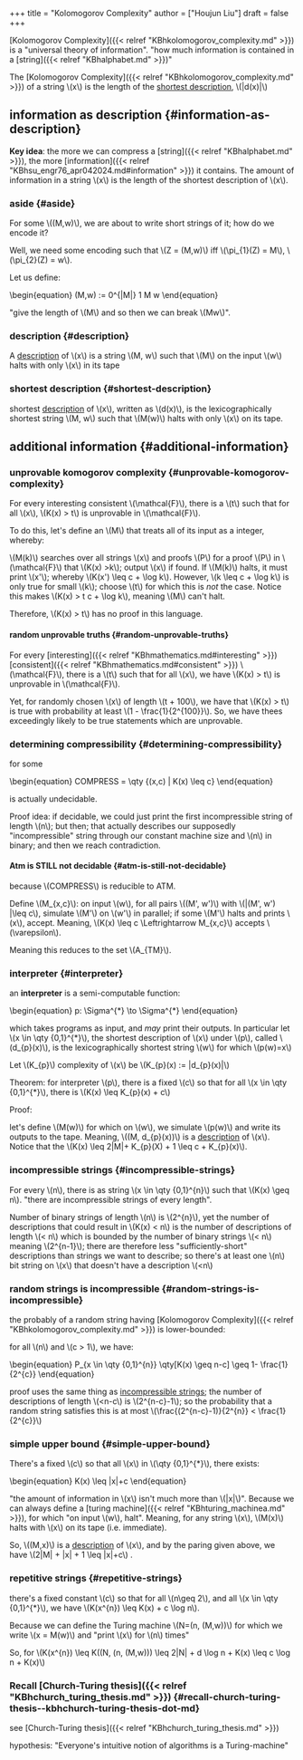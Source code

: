 +++
title = "Kolomogorov Complexity"
author = ["Houjun Liu"]
draft = false
+++

[Kolomogorov Complexity]({{< relref "KBhkolomogorov_complexity.md" >}}) is a "universal theory of information". "how much information is contained in a [string]({{< relref "KBhalphabet.md" >}})"

The [Kolomogorov Complexity]({{< relref "KBhkolomogorov_complexity.md" >}}) of a string \\(x\\) is the length of the [shortest description](#shortest-description), \\(|d(x)|\\)


## information as description {#information-as-description}

****Key idea****: the more we can compress a [string]({{< relref "KBhalphabet.md" >}}), the more [information]({{< relref "KBhsu_engr76_apr042024.md#information" >}}) it contains. The amount of information in a string \\(x\\) is the length of the shortest description of \\(x\\).


### aside {#aside}

For some \\((M,w)\\), we are about to write short strings of it; how do we encode it?

Well, we need some encoding such that \\(Z = (M,w)\\) iff \\(\pi\_{1}(Z) = M\\), \\(\pi\_{2}(Z) = w\\).

Let us define:

\begin{equation}
(M,w) := 0^{|M|} 1 M w
\end{equation}

"give the length of \\(M\\) and so then we can break \\(Mw\\)".


### description {#description}

A [description](#description) of \\(x\\) is a string \\(M, w\\) such that \\(M\\) on the input \\(w\\) halts with only \\(x\\) in its tape


### shortest description {#shortest-description}

shortest [description](#description) of \\(x\\), written as \\(d(x)\\), is the lexicographically shortest string \\(M, w\\) such that \\(M(w)\\) halts with only \\(x\\) on its tape.


## additional information {#additional-information}


### unprovable komogorov complexity {#unprovable-komogorov-complexity}

For every interesting consistent \\(\mathcal{F}\\), there is a \\(t\\) such that for all \\(x\\), \\(K(x) > t\\) is unprovable in \\(\mathcal{F}\\).

To do this, let's define an \\(M\\) that treats all of its input as a integer, whereby:

\\(M(k)\\) searches over all strings \\(x\\) and proofs \\(P\\) for a proof \\(P\\) in \\(\mathcal{F}\\) that \\(K(x) >k\\); output \\(x\\) if found. If \\(M(k)\\) halts, it must print \\(x'\\); whereby \\(K(x') \leq  c + \log k\\). However, \\(k \leq c + \log k\\) is only true for small \\(k\\); choose \\(t\\) for which this is _not_ the case. Notice this makes \\(K(x) > t c + \log k\\), meaning \\(M\\) can't halt.

Therefore, \\(K(x) > t\\) has no proof in this language.


#### random unprovable truths {#random-unprovable-truths}

For every [interesting]({{< relref "KBhmathematics.md#interesting" >}}) [consistent]({{< relref "KBhmathematics.md#consistent" >}}) \\(\mathcal{F}\\), there is a \\(t\\) such that for all \\(x\\), we have \\(K(x) > t\\) is unprovable in \\(\mathcal{F}\\).

Yet, for randomly chosen \\(x\\) of length \\(t + 100\\), we have that \\(K(x) > t\\) is true with probability at least \\(1 - \frac{1}{2^{100}}\\). So, we have thees exceedingly likely to be true statements which are unprovable.


### determining compressibility {#determining-compressibility}

for some

\begin{equation}
COMPRESS = \qty {(x,c) | K(x) \leq c}
\end{equation}

is actually undecidable.

Proof idea: if decidable, we could just print the first incompressible string of length \\(n\\); but then; that actually describes our supposedly "incompressible" string through our constant machine size and \\(n\\) in binary; and then we reach contradiction.


#### Atm is ****STILL**** not decidable {#atm-is-still-not-decidable}

because \\(COMPRESS\\) is reducible to ATM.

Define \\(M\_{x,c}\\): on input \\(w\\), for all pairs \\((M', w')\\) with \\(|(M', w') |\leq c\\), simulate \\(M'\\) on \\(w'\\) in parallel; if some \\(M'\\) halts and prints \\(x\\), accept. Meaning, \\(K(x) \leq c \Leftrightarrow M\_{x,c}\\) accepts \\(\varepsilon\\).

Meaning this reduces to the set \\(A\_{TM}\\).


### interpreter {#interpreter}

an **interpreter** is a semi-computable function:

\begin{equation}
p: \Sigma^{\*} \to  \Sigma^{\*}
\end{equation}

which takes programs as input, and _may_ print their outputs. In particular let \\(x \in \qty {0,1}^{\*}\\), the shortest description of \\(x\\) under \\(p\\), called \\(d\_{p}(x)\\), is the lexicographically shortest string \\(w\\) for which \\(p(w)=x\\)

Let \\(K\_{p}\\) complexity of \\(x\\) be \\(K\_{p}(x) := |d\_{p}(x)|\\)

Theorem: for interpreter \\(p\\), there is a fixed \\(c\\) so that for all \\(x \in \qty {0,1}^{\*}\\), there is \\(K(x) \leq K\_{p}(x) + c\\)

Proof:

let's define \\(M(w)\\) for which on \\(w\\), we simulate \\(p(w)\\) and write its outputs to the tape. Meaning, \\((M, d\_{p}(x))\\) is a [description](#description) of \\(x\\). Notice that the \\(K(x) \leq  2|M|+ K\_{p}(X) + 1 \leq  c + K\_{p}(x)\\).


### incompressible strings {#incompressible-strings}

For every \\(n\\), there is as string \\(x \in \qty {0,1}^{n}\\) such that \\(K(x) \geq n\\). "there are incompressible strings of every length".

Number of binary strings of length \\(n\\) is \\(2^{n}\\), yet the number of descriptions that could result in \\(K(x) < n\\) is the number of descriptions of length \\(< n\\)  which is bounded by the number of binary strings \\(< n\\) meaning \\(2^{n-1}\\); there are therefore less "sufficiently-short" descriptions than strings we want to describe; so there's at least one \\(n\\) bit string on \\(x\\) that doesn't have a description \\(<n\\)


### random strings is incompressible {#random-strings-is-incompressible}

the probably of a random string having [Kolomogorov Complexity]({{< relref "KBhkolomogorov_complexity.md" >}}) is lower-bounded:

for all \\(n\\) and \\(c > 1\\), we have:

\begin{equation}
P\_{x \in \qty {0,1}^{n}} \qty[K(x) \geq n-c] \geq  1- \frac{1}{2^{c}}
\end{equation}

proof uses the same thing as [incompressible strings](#incompressible-strings); the number of descriptions of length \\(<n-c\\) is \\(2^{n-c}-1\\); so the probability that a random string satisfies this is at most \\(\frac{(2^{n-c}-1)}{2^{n}} < \frac{1}{2^{c}}\\)


### simple upper bound {#simple-upper-bound}

There's a fixed \\(c\\) so that all \\(x\\) in \\(\qty {0,1}^{\*}\\), there exists:

\begin{equation}
K(x) \leq |x|+c
\end{equation}

"the amount of information in \\(x\\) isn't much more than \\(|x|\\)". Because we can always define a [turing machine]({{< relref "KBhturing_machinea.md" >}}), for which "on input \\(w\\), halt". Meaning, for any string \\(x\\), \\(M(x)\\) halts with \\(x\\) on its tape (i.e. immediate).

So, \\((M,x)\\) is a [description](#description) of \\(x\\), and by the paring given above, we have \\(2|M| + |x| + 1 \leq |x|+c\\) .


### repetitive strings {#repetitive-strings}

there's a fixed constant \\(c\\) so that for all \\(n\geq 2\\), and all \\(x \in \qty {0,1}^{\*}\\), we have \\(K(x^{n}) \leq K(x) + c \log n\\).

Because we can define the Turing machine \\(N=(n, (M,w))\\)  for which we write \\(x = M(w)\\) and "print \\(x\\) for \\(n\\) times"

So, for \\(K(x^{n}) \leq K((N, (n, (M,w))) \leq 2|N| + d \log n + K(x) \leq c \log n + K(x)\\)


### Recall [Church-Turing thesis]({{< relref "KBhchurch_turing_thesis.md" >}}) {#recall-church-turing-thesis--kbhchurch-turing-thesis-dot-md}

see [Church-Turing thesis]({{< relref "KBhchurch_turing_thesis.md" >}})

hypothesis: "Everyone's intuitive notion of algorithms is a Turing-machine"
